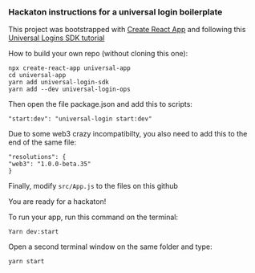 ### Hackaton instructions for a universal login boilerplate

This project was bootstrapped with [Create React App](https://github.com/facebook/create-react-app) and following this [Universal Logins SDK tutorial](https://universalloginsdk.readthedocs.io/en/latest/starting.html#quickstart)

How to build your own repo (without cloning this one):

```
npx create-react-app universal-app
cd universal-app
yarn add universal-login-sdk
yarn add --dev universal-login-ops
```

Then open the file package.json and add this to scripts:

```
"start:dev": "universal-login start:dev"
```

Due to some web3 crazy incompatibilty, you also need to add this to the end of the same file:

```
"resolutions": {
"web3": "1.0.0-beta.35"
}
```

Finally, modify `src/App.js` to the files on this github

You are ready for a hackaton!

To run your app, run this command on the terminal:

```
Yarn dev:start
```

Open a second terminal window on the same folder and type:

```
yarn start
```
